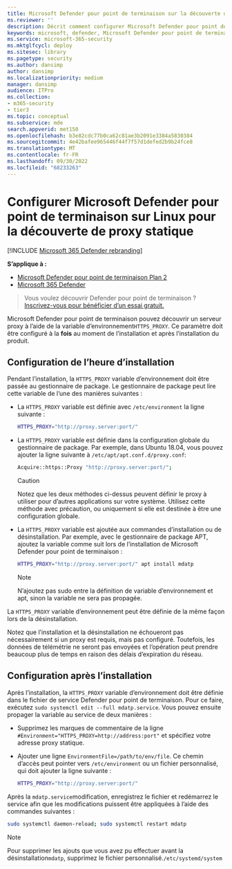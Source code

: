 ```yaml
---
title: Microsoft Defender pour point de terminaison sur la découverte de proxy statique Linux
ms.reviewer: ''
description: Décrit comment configurer Microsoft Defender pour point de terminaison sur Linux pour la découverte de proxy statique.
keywords: microsoft, defender, Microsoft Defender pour point de terminaison, linux, installation, proxy
ms.service: microsoft-365-security
ms.mktglfcycl: deploy
ms.sitesec: library
ms.pagetype: security
ms.author: dansimp
author: dansimp
ms.localizationpriority: medium
manager: dansimp
audience: ITPro
ms.collection:
- m365-security
- tier3
ms.topic: conceptual
ms.subservice: mde
search.appverid: met150
ms.openlocfilehash: b3e82cdc77b0ca62c81ae3b2091e3384a5830384
ms.sourcegitcommit: 4e42bafee965446f44f7f57d1defed2b9b24fce8
ms.translationtype: MT
ms.contentlocale: fr-FR
ms.lasthandoff: 09/30/2022
ms.locfileid: "68233263"
---
```

# <a name="configure-microsoft-defender-for-endpoint-on-linux-for-static-proxy-discovery"></a>Configurer Microsoft Defender pour point de terminaison sur Linux pour la découverte de proxy statique

[!INCLUDE [Microsoft 365 Defender rebranding](../../includes/microsoft-defender.md)]

**S’applique à :**
- [Microsoft Defender pour point de terminaison Plan 2](https://go.microsoft.com/fwlink/p/?linkid=2154037)
- [Microsoft 365 Defender](https://go.microsoft.com/fwlink/?linkid=2118804)

> Vous voulez découvrir Defender pour point de terminaison ? [Inscrivez-vous pour bénéficier d’un essai gratuit.](https://signup.microsoft.com/create-account/signup?products=7f379fee-c4f9-4278-b0a1-e4c8c2fcdf7e&ru=https://aka.ms/MDEp2OpenTrial?ocid=docs-wdatp-investigateip-abovefoldlink)

Microsoft Defender pour point de terminaison pouvez découvrir un serveur proxy à l’aide de la variable d’environnement`HTTPS_PROXY`. Ce paramètre doit être configuré à la **fois** au moment de l’installation et après l’installation du produit.

## <a name="installation-time-configuration"></a>Configuration de l’heure d’installation

Pendant l’installation, la `HTTPS_PROXY` variable d’environnement doit être passée au gestionnaire de package. Le gestionnaire de package peut lire cette variable de l’une des manières suivantes :

- La `HTTPS_PROXY` variable est définie avec `/etc/environment` la ligne suivante :

  ```bash
  HTTPS_PROXY="http://proxy.server:port/"
  ```

- La `HTTPS_PROXY` variable est définie dans la configuration globale du gestionnaire de package. Par exemple, dans Ubuntu 18.04, vous pouvez ajouter la ligne suivante à `/etc/apt/apt.conf.d/proxy.conf`:

  ```bash
  Acquire::https::Proxy "http://proxy.server:port/";
  ```

  > [!CAUTION]
  > Notez que les deux méthodes ci-dessus peuvent définir le proxy à utiliser pour d’autres applications sur votre système. Utilisez cette méthode avec précaution, ou uniquement si elle est destinée à être une configuration globale.

- La `HTTPS_PROXY` variable est ajoutée aux commandes d’installation ou de désinstallation. Par exemple, avec le gestionnaire de package APT, ajoutez la variable comme suit lors de l’installation de Microsoft Defender pour point de terminaison :

  ```bash
  HTTPS_PROXY="http://proxy.server:port/" apt install mdatp
  ```

  > [!NOTE]
  > N’ajoutez pas sudo entre la définition de variable d’environnement et apt, sinon la variable ne sera pas propagée.

La `HTTPS_PROXY` variable d’environnement peut être définie de la même façon lors de la désinstallation.

Notez que l’installation et la désinstallation ne échoueront pas nécessairement si un proxy est requis, mais pas configuré. Toutefois, les données de télémétrie ne seront pas envoyées et l’opération peut prendre beaucoup plus de temps en raison des délais d’expiration du réseau.

## <a name="post-installation-configuration"></a>Configuration après l’installation

Après l’installation, la `HTTPS_PROXY` variable d’environnement doit être définie dans le fichier de service Defender pour point de terminaison. Pour ce faire, exécutez `sudo systemctl edit --full mdatp.service`.
Vous pouvez ensuite propager la variable au service de deux manières :

- Supprimez les marques de commentaire de la ligne `#Environment="HTTPS_PROXY=http://address:port"` et spécifiez votre adresse proxy statique.

- Ajouter une ligne `EnvironmentFile=/path/to/env/file`. Ce chemin d’accès peut pointer vers `/etc/environment` ou un fichier personnalisé, qui doit ajouter la ligne suivante :

  ```bash
  HTTPS_PROXY="http://proxy.server:port/"
  ```

Après la `mdatp.service`modification, enregistrez le fichier et redémarrez le service afin que les modifications puissent être appliquées à l’aide des commandes suivantes :

```bash
sudo systemctl daemon-reload; sudo systemctl restart mdatp
```
> [!NOTE]
> Pour supprimer les ajouts que vous avez pu effectuer avant la désinstallation`mdatp`, supprimez le fichier personnalisé.`/etc/systemd/system`
